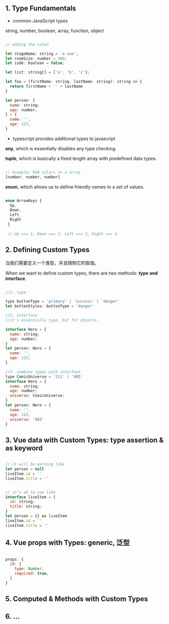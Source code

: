 
## 1. Type Fundamentals

- common JavaScript types

string, number, boolean, array, function, object

```javascript

// adding the colon

let stageName: string = 'a vue';
let roomSize: number = 100;
let isOk: boolean = false;

let list: string[] = ['a', 'b', 'c'];

let foo = (firstName: string, lastName: string): string => {
  return firstName + '' + lastName
}

let person: {
  name: string;
  age: number;
} = {
  name: '',
  age: 123,
}

```

- typescript provides additional types to javascript

**any**, which is essentially disables any type checking.

**tuple**, which is basically a fixed length array with predefined data types.

```javascript

// Example: RGB colors in a array
[number, number, number]

```

**enum**, which allows us to define friendly names to a set of values.


```javascript

enum ArrowKeys {
  Up,
  Down,
  Left,
  Right
 }
 
 // Up === 1, Down === 2, Left === 3, Right === 4

```


## 2. Defining Custom Types

当我们需要定义一个类型，并且限制它的取值。

When we want to define custom types, there are two methods: **type and interface**.

```javascript

//1. type

type buttonType = 'primary' | 'success' | 'danger'
let buttonStyles: buttonType = 'danger'

//2. interface
//it's essentially type, but for objects.

interface Hero = {
  name: string;
  age: number;
}
let person: Hero = {
  name: '',
  age: 123,
}

//3. combine types with interface
type ComicUniverse = '211' | '985'
interface Hero = {
  name: string;
  age: number;
  universe: ComicUniverse;
}
let person: Hero = {
  name: '',
  age: 123,
  universe: '985'
}

```

## 3. Vue data with Custom Types: type assertion & as keyword


```javascript

// it will be warning like
let person = null
liveItem.id = ''
liveItem.title = ''


// it's ok to use like
interface liveItem = {
  id: string,
  title: string;
}
let person = {} as liveItem
liveItem.id = ''
liveItem.title = ''

```

## 4. Vue props with Types: generic, 泛型

```javascript

props: {
  id: {
    type: Number,
    required: true,
  }
}

```

## 5. Computed & Methods with Custom Types

## 6. ...
